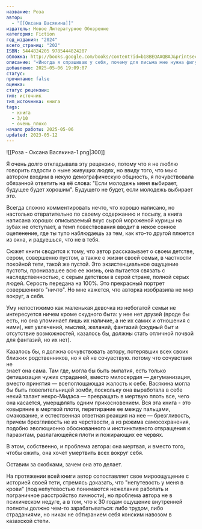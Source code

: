 ```yaml
---
название: Роза
автор:
  - "[[Оксана Васякина]]"
издатель: Новое Литературное Обозрение
категория: Fiction
год_издания: "2024"
всего_страниц: "202"
ISBN: 5444824205 9785444824207
обложка: http://books.google.com/books/content?id=b18BEQAAQBAJ&printsec=frontcover&img=1&zoom=1&edge=curl&source=gbs_api
описание: "«Иногда я спрашиваю у себя, почему для письма мне нужна фигура извне: мать, отец, Светлана. Почему я не могу написать о себе? Потому что я — это основа отражающей поверхности зеркала. Металлическое напыление. Можно долго всматриваться в изнаночную сторону зеркала и ничего не увидеть, кроме мелкой поблескивающей пыли. Я отражаю реальность». Автофикшн-трилогию, начатую книгами «Рана» и «Степь», Оксана Васякина завершает романом, в котором пытается разгадать тайну короткой, почти невесомой жизни своей тети Светланы. Из небольших фрагментов памяти складывается сложный образ, в котором тяжелые отношения с матерью, бытовая неустроенность и равнодушие к собственной судьбе соседствуют с почти детской уязвимостью и чистотой. Но чем дальше героиня погружается в рассказ о Светлане, тем сильнее она осознает неразрывную связь с ней и тем больше узнает о себе и природе своего письма. Оксана Васякина — писательница, лауреатка премий «Лицей» (2019) и «НОС» (2021)."
добавлено: 2025-05-06 19:09:07
статус: 
прочитано: false
оценка: 
статус рецензии: 
тип: источник
тип_источника: книга
tags:
  - книга
  - 3/10
  - очень_плохо
начало работы: 2025-05-06
updated: 2023-05-12
---
```


![[Роза - Оксана Васякина-1.png|300]]

Я очень долго откладывала эту рецензию, потому что я не люблю говорить гадости о ныне живущих людях, но ввиду того, что мы с автором входим в некую демографическую общность, я почувствовала обязанной ответить на её слова: "Если молодежь меня выбирает, будущее будет хорошим". Будущего не будет, если молодежь выбирает _это_.

Всегда сложно комментировать нечто, что хорошо написано, но настолько отвратительно по своему содержанию и посылу, а книга написана хорошо: описываемый вкус сырой мороженой курицы на зубах не отступает, а темп повествования вводит в некое сонное оцепенение, где ты тупо наблюдаешь за тем, как кто-то другой плюется из окна, и радуешься, что не в тебя.

Сюжет книги сводится к тому, что автор рассказывает о своем детстве, сером, совершенно пустом, а также о жизни своей семьи, в частности покойной тети, такой же пустой. Это экзистенциальное ощущение пустоты, пронизавшее всю ее жизнь, она пытается связать с наследственностью, с серым детством в серой стране, полной серых людей. Серость передана на 100%. Это прекрасный портрет совершенного "ничто". Но мне кажется, что авторка изобразила не мир вокруг, а себя.

Уму непостижимо как маленькая девочка из небогатой семьи не интересуется ничем кроме скудного быта: у нее нет друзей (вроде бы есть, но она упоминает лишь их наличие, а не их самих и отношения с ними), нет увлечений, мыслей, желаний, фантазий (скудный быт и отсутствие возможностей, казалось бы, должны стать отличной почвой для фантазий, но их нет).

Казалось бы, я должна сочувствовать автору, потерявших всех своих  
близких родственников, но я ей не сочувствую. потому что сочувствия не  
знает она сама. Там где, могла бы быть эмпатия, есть только фетишизация чужих страданий, вместо милосердия — дегуманизация, вместо принятия — всепоглощающая жалость к себе. Васякина могла бы быть повелительницей зомби, поскольку она выработала в себе некий талант некро-Мидаса — превращать в мертвую плоть все, чего она касается, умерщвлять одним прикосновением. Вся эта книга - это ковыряние в мертвой плоти, перетирание ее между пальцами, смакование, и естественная ответная реакция на нее — брезгливость, причем брезгливость не из черствости, а из режима самосохранения, подобно эволюционно обоснованного и инстинктивного отвращения к паразитам, разлагающейся плоти и пожирающих ее червях.

В этом, собственно, и проблема автора: она мертвая, и вместо того, чтобы ожить, она хочет умертвить всех вокруг себя.

Оставим за скобками, зачем она это делает.

На протяжении всей книги автор сопоставляет свое мироощущение с историей своей тети, стремясь доказать, что "непутевость у меня в крови" (под непутевостью понимаются нежелание работать и пограничное расстройство личности), но проблема автора не в психическом недуге, а в том, что к 30 годам ощущение внутренней полноты должно чем-то зарабатываться: либо трудом, либо страданиями, но никак не обтиранием себя конским навозом в казахской степи.